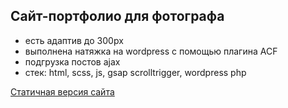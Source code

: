 ## Сайт-портфолио для фотографа
- есть адаптив до 300px
- выполнена натяжка на wordpress с помощью плагина ACF
- подгрузка постов ajax
- стек: html, scss, js, gsap scrolltrigger, wordpress php

[Статичная версия сайта](https://spontaneous-dango-9670e2.netlify.app/)
